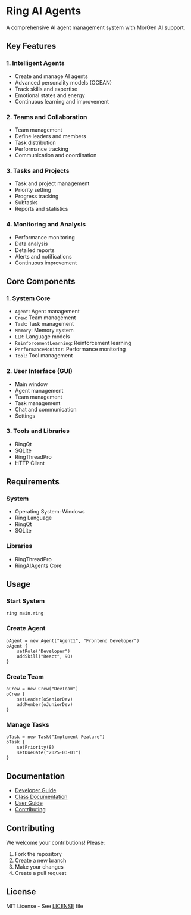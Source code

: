 # Ring AI Agents

A comprehensive AI agent management system with MorGen AI support.

## Key Features

### 1. Intelligent Agents
- Create and manage AI agents
- Advanced personality models (OCEAN)
- Track skills and expertise
- Emotional states and energy
- Continuous learning and improvement

### 2. Teams and Collaboration
- Team management
- Define leaders and members
- Task distribution
- Performance tracking
- Communication and coordination

### 3. Tasks and Projects
- Task and project management
- Priority setting
- Progress tracking
- Subtasks
- Reports and statistics

### 4. Monitoring and Analysis
- Performance monitoring
- Data analysis
- Detailed reports
- Alerts and notifications
- Continuous improvement

## Core Components

### 1. System Core
- `Agent`: Agent management
- `Crew`: Team management
- `Task`: Task management
- `Memory`: Memory system
- `LLM`: Language models
- `ReinforcementLearning`: Reinforcement learning
- `PerformanceMonitor`: Performance monitoring
- `Tool`: Tool management

### 2. User Interface (GUI)
- Main window
- Agent management
- Team management
- Task management
- Chat and communication
- Settings

### 3. Tools and Libraries
- RingQt
- SQLite
- RingThreadPro
- HTTP Client

## Requirements

### System
- Operating System: Windows
- Ring Language
- RingQt
- SQLite

### Libraries
- RingThreadPro
- RingAIAgents Core

## Usage

### Start System
```ring
ring main.ring
```

### Create Agent
```ring
oAgent = new Agent("Agent1", "Frontend Developer")
oAgent {
    setRole("Developer")
    addSkill("React", 90)
}
```

### Create Team
```ring
oCrew = new Crew("DevTeam")
oCrew {
    setLeader(oSeniorDev)
    addMember(oJuniorDev)
}
```

### Manage Tasks
```ring
oTask = new Task("Implement Feature")
oTask {
    setPriority(8)
    setDueDate("2025-03-01")
}
```

## Documentation

- [Developer Guide](DEVELOPER_GUIDE.md)
- [Class Documentation](CLASSES.md)
- [User Guide](USER_GUIDE.md)
- [Contributing](CONTRIBUTING.md)

## Contributing

We welcome your contributions! Please:
1. Fork the repository
2. Create a new branch
3. Make your changes
4. Create a pull request

## License

MIT License - See [LICENSE](LICENSE) file

